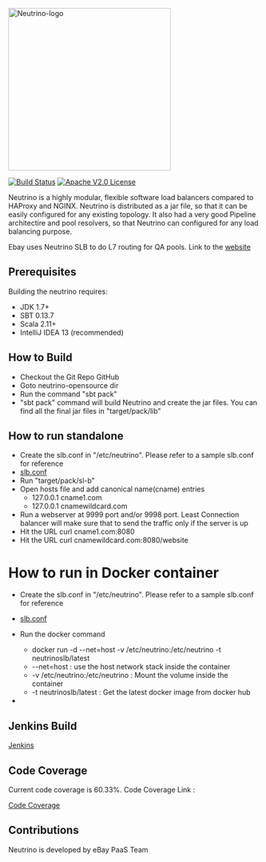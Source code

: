 <a href="http://neutrinoslb.github.io/"><img alt="Neutrino-logo" src="http://neutrinoslb.github.io/images/neutrino-logo.png" width="325"></a>

 [![Build Status](https://travis-ci.org/eBay/Neutrino.svg?branch=master)](https://travis-ci.org/eBay/Neutrino) [![Apache V2.0 License](http://www.parallec.io/images/apache2.svg) ](https://github.com/eBay/Neutrino/blob/master/LICENSE) 

Neutrino is a highly modular, flexible software load balancers compared to HAProxy and NGINX. Neutrino is distributed as a jar file, so that it can be easily configured for any existing topology. It also had a very good Pipeline architectire and pool resolvers, so that Neutrino can configured for any load balancing purpose.

Ebay uses Neutrino SLB to do L7 routing for QA pools. Link to the [website](http://neutrinoslb.github.io/)

## Prerequisites

Building the neutrino requires:
- JDK 1.7+
- SBT 0.13.7
- Scala 2.11+
- IntelliJ IDEA 13 (recommended)

## How to Build
- Checkout the Git Repo GitHub
- Goto neutrino-opensource dir
- Run the command "sbt pack"
- "sbt pack" command will build Neutrino and create the jar files. You can find all the final jar files in "target/pack/lib"

## How to run standalone
- Create the slb.conf in "/etc/neutrino". Please refer to a sample slb.conf for reference
-   [slb.conf](https://github.com/eBay/Neutrino/blob/master/src/main/resources/slb.conf)
- Run "target/pack/sl-b"
- Open hosts file and add canonical name(cname) entries
  - 127.0.0.1 cname1.com
  - 127.0.0.1 cnamewildcard.com
- Run a webserver at 9999 port and/or 9998 port. Least Connection balancer will make sure that to send the traffic only if the server is up
- Hit the URL curl cname1.com:8080
- Hit the URL curl cnamewildcard.com:8080/website

# How to run in Docker container
- Create the slb.conf in "/etc/neutrino". Please refer to a sample slb.conf for reference
-   [slb.conf](https://github.com/eBay/Neutrino/blob/master/src/main/resources/slb.conf)
- Run the docker command
  - docker run -d --net=host  -v /etc/neutrino:/etc/neutrino  -t neutrinoslb/latest
  - --net=host : use the host network stack inside the container
  - -v /etc/neutrino:/etc/neutrino : Mount the volume inside the container
  - -t neutrinoslb/latest : Get the latest docker image from docker hub


- 

## Jenkins Build
[Jenkins](https://travis-ci.org/eBay/Neutrino/)

## Code Coverage

Current code coverage is 60.33%. Code Coverage Link :

[Code Coverage](https://codecov.io/github/eBay/Neutrino)


## Contributions

Neutrino is developed by eBay PaaS Team
